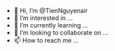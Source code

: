 - 👋 Hi, I’m @TienNguyenair
- 👀 I’m interested in ...
- 🌱 I’m currently learning ...
- 💞️ I’m looking to collaborate on ...
- 📫 How to reach me ...

<!---
TienNguyenair/TienNguyenair is a ✨ special ✨ repository because its `README.md` (this file) appears on your GitHub profile.
You can click the Preview link to take a look at your changes.
--->
